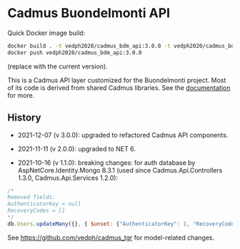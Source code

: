 # Cadmus Buondelmonti API

Quick Docker image build:

```bash
docker build . -t vedph2020/cadmus_bdm_api:3.0.0 -t vedph2020/cadmus_bdm_api:latest
docker push vedph2020/cadmus_bdm_api:3.0.0
```

(replace with the current version).

This is a Cadmus API layer customized for the Buondelmonti project. Most of its code is derived from shared Cadmus libraries. See the [documentation](https://github.com/vedph/cadmus_doc/blob/master/api/creating.md) for more.

## History

- 2021-12-07 (v 3.0.0): upgraded to refactored Cadmus API components.

- 2021-11-11 (v 2.0.0): upgraded to NET 6.

- 2021-10-16 (v 1.1.0): breaking changes: for auth database by AspNetCore.Identity.Mongo 8.3.1 (used since Cadmus.Api.Controllers 1.3.0, Cadmus.Api.Services 1.2.0):

```js
/*
Removed fields:
AuthenticatorKey = null
RecoveryCodes = []
*/
db.Users.updateMany({}, { $unset: {"AuthenticatorKey": 1, "RecoveryCodes": 1} });
```

See <https://github.com/vedph/cadmus_tgr> for model-related changes.
